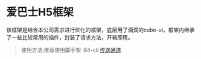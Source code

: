 # 爱巴士H5框架
该框架是结合本公司需求进行优化的框架，底层用了滴滴的cube-ui，框架内继承了一些比较常用的插件，封装了请求方法，开箱即用。

> 使用方法:推荐使用脚手架 i84-cli [传送通道](https://github.com/robin901118/i84-cli)